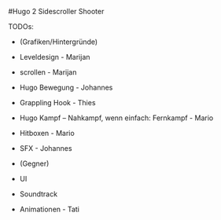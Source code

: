 #Hugo 2
Sidescroller Shooter

TODOs:
-	(Grafiken/Hintergründe)
-	Leveldesign - Marijan
-	scrollen - Marijan

-	Hugo Bewegung - Johannes
-	Grappling Hook - Thies


-	Hugo Kampf – Nahkampf, wenn einfach: Fernkampf - Mario
-	Hitboxen - Mario

-	SFX - Johannes

-	(Gegner)
-	UI
-	Soundtrack
-	Animationen - Tati


